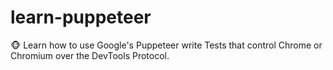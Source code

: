 # learn-puppeteer
:monkey_face: Learn how to use Google's Puppeteer write Tests that control Chrome or Chromium over the DevTools Protocol.
